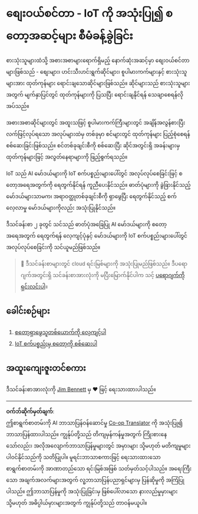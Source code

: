 <!--
CO_OP_TRANSLATOR_METADATA:
{
  "original_hash": "22a1d6e49f2a689fe5bfa7802a7241fc",
  "translation_date": "2025-08-28T17:32:44+00:00",
  "source_file": "5-retail/README.md",
  "language_code": "my"
}
-->
# စျေးဝယ်စင်တာ - IoT ကို အသုံးပြု၍ စတော့အဆင့်များ စီမံခန့်ခွဲခြင်း

စားသုံးသူများထံသို့ အစားအစာများရောက်ရှိမည့် နောက်ဆုံးအဆင့်မှာ စျေးဝယ်စင်တာများဖြစ်သည် - စျေးများ၊ ဟင်းသီးဟင်းရွက်ဆိုင်များ၊ စူပါမားကက်များနှင့် စားသုံးသူများအား ထုတ်ကုန်များ ရောင်းချသောဆိုင်များဖြစ်သည်။ ဆိုင်များသည် စားသုံးသူများအတွက် မျက်နှာပြင်တွင် ထုတ်ကုန်များကို ပြသပြီး ရောင်းချနိုင်ရန် သေချာစေရန်လိုအပ်သည်။

အစားအစာဆိုင်များတွင် အထူးသဖြင့် စူပါမားကက်ကြီးများတွင် အချိန်အလွန်စားပြီး လက်ဖြင့်လုပ်ရသော အလုပ်များထဲမှ တစ်ခုမှာ စင်များတွင် ထုတ်ကုန်များ ပြည့်စုံစေရန် စစ်ဆေးခြင်းဖြစ်သည်။ စင်တစ်ခုချင်းစီကို စစ်ဆေးပြီး ဆိုင်အတွင်းရှိ အခန်းများမှ ထုတ်ကုန်များဖြင့် အလွတ်နေရာများကို ဖြည့်စွက်ရသည်။

IoT သည် AI မော်ဒယ်များကို IoT စက်ပစ္စည်းများပေါ်တွင် အလုပ်လုပ်စေခြင်းဖြင့် စတော့အရေအတွက်ကို ရေတွက်နိုင်ရန် ကူညီပေးနိုင်သည်။ ဓာတ်ပုံများကို ခွဲခြားနိုင်သည့် မော်ဒယ်များသာမက၊ အရာဝတ္ထုတစ်ခုချင်းစီကို ရှာဖွေပြီး ရေတွက်နိုင်သည့် စက်လေ့လာမှု မော်ဒယ်များကိုလည်း အသုံးပြုနိုင်သည်။

ဒီသင်ခန်းစာ ၂ ခုတွင် သင်သည် ဓာတ်ပုံအခြေပြု AI မော်ဒယ်များကို စတော့အရေအတွက် ရေတွက်ရန် လေ့ကျင့်ပုံနှင့် မော်ဒယ်များကို IoT စက်ပစ္စည်းများပေါ်တွင် အလုပ်လုပ်စေခြင်းကို သင်ယူမည်ဖြစ်သည်။

> 💁 ဒီသင်ခန်းစာများတွင် cloud ရင်းမြစ်များကို အသုံးပြုမည်ဖြစ်သည်။ ဒီပရောဂျက်အတွင်းရှိ သင်ခန်းစာအားလုံးကို မပြီးမြောက်နိုင်ပါက သင့် [ပရောဂျက်ကို ရှင်းလင်းပါ](../clean-up.md)။

## ခေါင်းစဉ်များ

1. [စတော့ရှာဖွေသူတစ်ယောက်ကို လေ့ကျင့်ပါ](./lessons/1-train-stock-detector/README.md)
1. [IoT စက်ပစ္စည်းမှ စတော့ကို စစ်ဆေးပါ](./lessons/2-check-stock-device/README.md)

## အထူးကျေးဇူးတင်စကား

ဒီသင်ခန်းစာအားလုံးကို [Jim Bennett](https://GitHub.com/JimBobBennett) မှ ♥️ ဖြင့် ရေးသားထားပါသည်။

---

**ဝက်ဘ်ဆိုက်မှတ်ချက်**:  
ဤစာရွက်စာတမ်းကို AI ဘာသာပြန်ဝန်ဆောင်မှု [Co-op Translator](https://github.com/Azure/co-op-translator) ကို အသုံးပြု၍ ဘာသာပြန်ထားပါသည်။ ကျွန်ုပ်တို့သည် တိကျမှန်ကန်မှုအတွက် ကြိုးစားနေသော်လည်း၊ အလိုအလျောက်ဘာသာပြန်မှုများတွင် အမှားများ သို့မဟုတ် မတိကျမှုများ ပါဝင်နိုင်သည်ကို သတိပြုပါ။ မူရင်းဘာသာစကားဖြင့် ရေးသားထားသော စာရွက်စာတမ်းကို အာဏာတည်သော ရင်းမြစ်အဖြစ် သတ်မှတ်သင့်ပါသည်။ အရေးကြီးသော အချက်အလက်များအတွက် လူ့ဘာသာပြန်ပညာရှင်များမှ ပြန်ဆိုမှုကို အကြံပြုပါသည်။ ဤဘာသာပြန်မှုကို အသုံးပြုခြင်းမှ ဖြစ်ပေါ်လာသော နားလည်မှုမှားများ သို့မဟုတ် အဓိပ္ပါယ်မှားများအတွက် ကျွန်ုပ်တို့သည် တာဝန်မယူပါ။